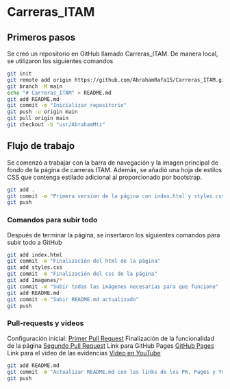# Carreras_ITAM


## Primeros pasos

Se creó un repositorio en GitHub llamado Carreras_ITAM. De manera local, se utilizaron los siguientes comandos
 ```bash
 git init
 git remote add origin https://github.com/AbrahamRafa15/Carreras_ITAM.git
 git branch -M main
 echo "# Carreras_ITAM" > README.md
 git add README.md
 git commit -m "Inicializar repositorio"
 git push -u origin main
 git pull origin main
 git checkout -b "usr/AbrahamMtz"
 ```

## Flujo de trabajo

Se comenzó a trabajar con la barra de navegación y la imagen principal de fondo de la página de carreras ITAM. Además, se añadió una hoja de estilos CSS que contenga estilado adicional al proporcionado por bootstrap.

```bash
git add .
git commit -m "Primera versión de la página con index.html y styles.css, barra de navegación y banner."
git push
```

### Comandos para subir todo
Después de terminar la página, se insertaron los siguientes comandos para subir todo a GitHub

```bash
git add index.html
git commit -m "Finalización del html de la página"
git add styles.css
git commit -m "Finalización del css de la página"
git add Imagenes/*
git commit -m "Subir todas las imágenes necesarias para que funcione"
git add README.md
git commit -m "Subir README.md actualizado"
git push
```

### Pull-requests y videos

Configuración inicial:
[Primer Pull Request](https://github.com/AbrahamRafa15/Carreras_ITAM/pull/1)
Finalización de la funcionalidad de la página
[Segundo Pull Request](https://github.com/AbrahamRafa15/Carreras_ITAM/pull/2)
Link para GitHub Pages
[GitHub Pages](https://abrahamrafa15.github.io/Carreras_ITAM/)
Link para el video de las evidencias
[Video en YouTube](https://youtu.be/ylLKt65YvLU)
```bash
git add README.md
git commit -m "Actualizar README.md con los links de los PR, Pages y YouTube"
git push
````

